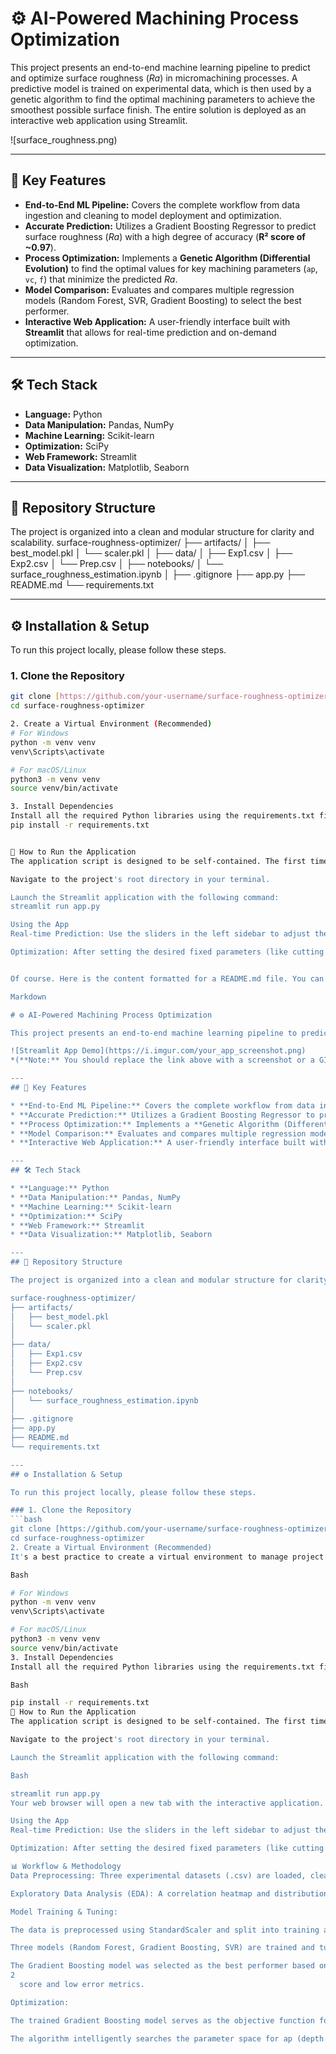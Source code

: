 # ⚙️ AI-Powered Machining Process Optimization

This project presents an end-to-end machine learning pipeline to predict and optimize surface roughness ($Ra$) in micromachining processes. A predictive model is trained on experimental data, which is then used by a genetic algorithm to find the optimal machining parameters to achieve the smoothest possible surface finish. The entire solution is deployed as an interactive web application using Streamlit.

![surface_roughness.png)


---
## 🚀 Key Features

* **End-to-End ML Pipeline:** Covers the complete workflow from data ingestion and cleaning to model deployment and optimization.
* **Accurate Prediction:** Utilizes a Gradient Boosting Regressor to predict surface roughness ($Ra$) with a high degree of accuracy (**R² score of ~0.97**).
* **Process Optimization:** Implements a **Genetic Algorithm (Differential Evolution)** to find the optimal values for key machining parameters (`ap`, `vc`, `f`) that minimize the predicted $Ra$.
* **Model Comparison:** Evaluates and compares multiple regression models (Random Forest, SVR, Gradient Boosting) to select the best performer.
* **Interactive Web Application:** A user-friendly interface built with **Streamlit** that allows for real-time prediction and on-demand optimization.

---
## 🛠️ Tech Stack

* **Language:** Python
* **Data Manipulation:** Pandas, NumPy
* **Machine Learning:** Scikit-learn
* **Optimization:** SciPy
* **Web Framework:** Streamlit
* **Data Visualization:** Matplotlib, Seaborn

---
## 📂 Repository Structure

The project is organized into a clean and modular structure for clarity and scalability.
surface-roughness-optimizer/
├── artifacts/
│   ├── best_model.pkl
│   └── scaler.pkl
│
├── data/
│   ├── Exp1.csv
│   ├── Exp2.csv
│   └── Prep.csv
│
├── notebooks/
│   └── surface_roughness_estimation.ipynb
│
├── .gitignore
├── app.py
├── README.md
└── requirements.txt

---
## ⚙️ Installation & Setup

To run this project locally, please follow these steps.

### 1. Clone the Repository
```bash
git clone [https://github.com/your-username/surface-roughness-optimizer.git](https://github.com/your-username/surface-roughness-optimizer.git)
cd surface-roughness-optimizer

2. Create a Virtual Environment (Recommended)
# For Windows
python -m venv venv
venv\Scripts\activate

# For macOS/Linux
python3 -m venv venv
source venv/bin/activate

3. Install Dependencies
Install all the required Python libraries using the requirements.txt file.
pip install -r requirements.txt


🏃 How to Run the Application
The application script is designed to be self-contained. The first time it runs, it will automatically train the model and save the necessary artifacts.

Navigate to the project's root directory in your terminal.

Launch the Streamlit application with the following command:
streamlit run app.py

Using the App
Real-time Prediction: Use the sliders in the left sidebar to adjust the 8 input machining parameters. The predicted Ra will update instantly.

Optimization: After setting the desired fixed parameters (like cutting forces), click the "Optimize Parameters" button. The genetic algorithm will run and display the recommended settings for ap, vc, and f that yield the lowest possible Ra


Of course. Here is the content formatted for a README.md file. You can copy and paste this directly into the README.md file in your GitHub repository.

Markdown

# ⚙️ AI-Powered Machining Process Optimization

This project presents an end-to-end machine learning pipeline to predict and optimize surface roughness ($Ra$) in micromachining processes. A predictive model is trained on experimental data, which is then used by a genetic algorithm to find the optimal machining parameters to achieve the smoothest possible surface finish. The entire solution is deployed as an interactive web application using Streamlit.

![Streamlit App Demo](https://i.imgur.com/your_app_screenshot.png)
*(**Note:** You should replace the link above with a screenshot or a GIF of your running application.)*

---
## 🚀 Key Features

* **End-to-End ML Pipeline:** Covers the complete workflow from data ingestion and cleaning to model deployment and optimization.
* **Accurate Prediction:** Utilizes a Gradient Boosting Regressor to predict surface roughness ($Ra$) with a high degree of accuracy (**R² score of ~0.97**).
* **Process Optimization:** Implements a **Genetic Algorithm (Differential Evolution)** to find the optimal values for key machining parameters (`ap`, `vc`, `f`) that minimize the predicted $Ra$.
* **Model Comparison:** Evaluates and compares multiple regression models (Random Forest, SVR, Gradient Boosting) to select the best performer.
* **Interactive Web Application:** A user-friendly interface built with **Streamlit** that allows for real-time prediction and on-demand optimization.

---
## 🛠️ Tech Stack

* **Language:** Python
* **Data Manipulation:** Pandas, NumPy
* **Machine Learning:** Scikit-learn
* **Optimization:** SciPy
* **Web Framework:** Streamlit
* **Data Visualization:** Matplotlib, Seaborn

---
## 📂 Repository Structure

The project is organized into a clean and modular structure for clarity and scalability.

surface-roughness-optimizer/
├── artifacts/
│   ├── best_model.pkl
│   └── scaler.pkl
│
├── data/
│   ├── Exp1.csv
│   ├── Exp2.csv
│   └── Prep.csv
│
├── notebooks/
│   └── surface_roughness_estimation.ipynb
│
├── .gitignore
├── app.py
├── README.md
└── requirements.txt

---
## ⚙️ Installation & Setup

To run this project locally, please follow these steps.

### 1. Clone the Repository
```bash
git clone [https://github.com/your-username/surface-roughness-optimizer.git](https://github.com/your-username/surface-roughness-optimizer.git)
cd surface-roughness-optimizer
2. Create a Virtual Environment (Recommended)
It's a best practice to create a virtual environment to manage project dependencies.

Bash

# For Windows
python -m venv venv
venv\Scripts\activate

# For macOS/Linux
python3 -m venv venv
source venv/bin/activate
3. Install Dependencies
Install all the required Python libraries using the requirements.txt file.

Bash

pip install -r requirements.txt
🏃 How to Run the Application
The application script is designed to be self-contained. The first time it runs, it will automatically train the model and save the necessary artifacts.

Navigate to the project's root directory in your terminal.

Launch the Streamlit application with the following command:

Bash

streamlit run app.py
Your web browser will open a new tab with the interactive application.

Using the App
Real-time Prediction: Use the sliders in the left sidebar to adjust the 8 input machining parameters. The predicted Ra will update instantly.

Optimization: After setting the desired fixed parameters (like cutting forces), click the "Optimize Parameters" button. The genetic algorithm will run and display the recommended settings for ap, vc, and f that yield the lowest possible Ra.

📊 Workflow & Methodology
Data Preprocessing: Three experimental datasets (.csv) are loaded, cleaned, and merged. Features and the target variable (Ra) are identified.

Exploratory Data Analysis (EDA): A correlation heatmap and distribution plots are used to understand the relationships between different machining parameters.

Model Training & Tuning:

The data is preprocessed using StandardScaler and split into training and testing sets.

Three models (Random Forest, Gradient Boosting, SVR) are trained and tuned using GridSearchCV to find the best hyperparameters.

The Gradient Boosting model was selected as the best performer based on its high R 
2
  score and low error metrics.

Optimization:

The trained Gradient Boosting model serves as the objective function for the differential_evolution genetic algorithm.

The algorithm intelligently searches the parameter space for ap (depth of cut), vc (cutting speed), and f (feed rate) to find the combination that minimizes the predicted Ra.
